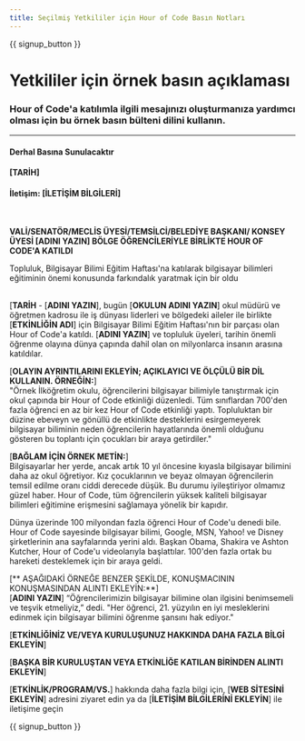 ```yaml
---
title: Seçilmiş Yetkililer için Hour of Code Basın Notları
---
```


{{ signup_button }}

# Yetkililer için örnek basın açıklaması

### Hour of Code'a katılımla ilgili mesajınızı oluşturmanıza yardımcı olması için bu örnek basın bülteni dilini kullanın.

* * *

#### Derhal Basına Sunulacaktır  


#### [TARİH]  


#### İletişim: [İLETİŞİM BİLGİLERİ]

<br />

**VALİ/SENATÖR/MECLİS ÜYESİ/TEMSİLCİ/BELEDİYE BAŞKANI/ KONSEY ÜYESİ [ADINI YAZIN] BÖLGE ÖĞRENCİLERİYLE BİRLİKTE HOUR OF CODE'A KATILDI** <br /></p> 

Topluluk, Bilgisayar Bilimi Eğitim Haftası'na katılarak bilgisayar bilimleri eğitiminin önemi konusunda farkındalık yaratmak için bir oldu<br /> <br />

[**TARİH** - [**ADINI YAZIN**], bugün [**OKULUN ADINI YAZIN**] okul müdürü ve öğretmen kadrosu ile iş dünyası liderleri ve bölgedeki aileler ile birlikte [**ETKİNLİĞİN ADI**] için Bilgisayar Bilimi Eğitim Haftası'nın bir parçası olan Hour of Code'a katıldı. [**ADINI YAZIN**] ve topluluk üyeleri, tarihin önemli öğrenme olayına dünya çapında dahil olan on milyonlarca insanın arasına katıldılar. <br />

[**OLAYIN AYRINTILARINI EKLEYİN; AÇIKLAYICI VE ÖLÇÜLÜ BİR DİL KULLANIN. ÖRNEĞİN:**]  
"Örnek İlköğretim okulu, öğrencilerini bilgisayar bilimiyle tanıştırmak için okul çapında bir Hour of Code etkinliği düzenledi. Tüm sınıflardan 700'den fazla öğrenci en az bir kez Hour of Code etkinliği yaptı. Topluluktan bir düzine ebeveyn ve gönüllü de etkinlikte desteklerini esirgemeyerek bilgisayar biliminin neden öğrencilerin hayatlarında önemli olduğunu gösteren bu toplantı için çocukları bir araya getirdiler." <br />

[**BAĞLAM İÇİN ÖRNEK METİN:**]  
Bilgisayarlar her yerde, ancak artık 10 yıl öncesine kıyasla bilgisayar bilimini daha az okul öğretiyor. Kız çocuklarının ve beyaz olmayan öğrencilerin temsil edilme oranı ciddi derecede düşük. Bu durumu iyileştiriyor olmamız güzel haber. Hour of Code, tüm öğrencilerin yüksek kaliteli bilgisayar bilimleri eğitimine erişmesini sağlamaya yönelik bir kapıdır. <br />

Dünya üzerinde 100 milyondan fazla öğrenci Hour of Code'u denedi bile. Hour of Code sayesinde bilgisayar bilimi, Google, MSN, Yahoo! ve Disney şirketlerinin ana sayfalarında yerini aldı. Başkan Obama, Shakira ve Ashton Kutcher, Hour of Code'u videolarıyla başlattılar. 100'den fazla ortak bu hareketi desteklemek için bir araya geldi. <br />

[** AŞAĞIDAKİ ÖRNEĞE BENZER ŞEKİLDE, KONUŞMACININ KONUŞMASINDAN ALINTI EKLEYİN:**]  
[**ADINI YAZIN**] “Öğrencilerimizin bilgisayar bilimine olan ilgisini benimsemeli ve teşvik etmeliyiz,” dedi. "Her öğrenci, 21. yüzyılın en iyi mesleklerini edinmek için bilgisayar bilimini öğrenme şansını hak ediyor." <br />

[**ETKİNLİĞİNİZ VE/VEYA KURULUŞUNUZ HAKKINDA DAHA FAZLA BİLGİ EKLEYİN**] <br />

[**BAŞKA BİR KURULUŞTAN VEYA ETKİNLİĞE KATILAN BİRİNDEN ALINTI EKLEYİN**] <br />

[**ETKİNLİK/PROGRAM/VS.**] hakkında daha fazla bilgi için, [**WEB SİTESİNİ EKLEYİN**] adresini ziyaret edin ya da [**İLETİŞİM BİLGİLERİNİ EKLEYİN**] ile iletişime geçin

{{ signup_button }}